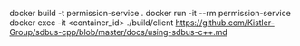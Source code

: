 docker build -t permission-service .
docker run -it --rm permission-service
docker exec -it <container_id> ./build/client
https://github.com/Kistler-Group/sdbus-cpp/blob/master/docs/using-sdbus-c++.md